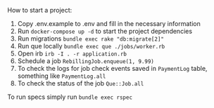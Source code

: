 How to start a project:
1. Copy .env.example to .env and fill in the necessary information
2. Run `docker-compose up -d` to start the project dependencies
3. Run migrations `bundle exec rake "db:migrate[2]"`
4. Run que locally `bundle exec que ./jobs/worker.rb`
5. Open irb `irb -I . -r application.rb`
6. Schedule a job `RebillingJob.enqueue(1, 9.99)`
7. To check the logs for job check events saved in `PaymentLog` table, something like `PaymentLog.all`
8. To check the status of the job `Que::Job.all`

To run specs simply run `bundle exec rspec`
